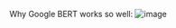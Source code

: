 
Why Google BERT works so well:
![image](https://user-images.githubusercontent.com/72030800/115170402-2dd61a00-a086-11eb-94e8-bd30afb77a34.png)
